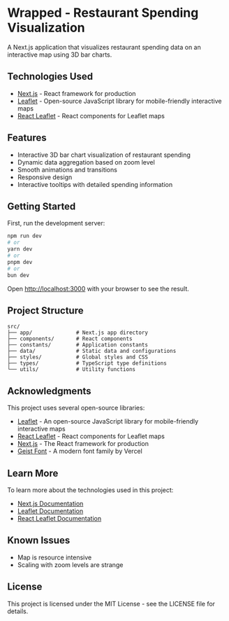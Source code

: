 # Wrapped - Restaurant Spending Visualization

A Next.js application that visualizes restaurant spending data on an interactive map using 3D bar charts.

## Technologies Used

- [Next.js](https://nextjs.org) - React framework for production
- [Leaflet](https://leafletjs.com/) - Open-source JavaScript library for mobile-friendly interactive maps
- [React Leaflet](https://react-leaflet.js.org/) - React components for Leaflet maps

## Features

- Interactive 3D bar chart visualization of restaurant spending
- Dynamic data aggregation based on zoom level
- Smooth animations and transitions
- Responsive design
- Interactive tooltips with detailed spending information

## Getting Started

First, run the development server:

```bash
npm run dev
# or
yarn dev
# or
pnpm dev
# or
bun dev
```

Open [http://localhost:3000](http://localhost:3000) with your browser to see the result.

## Project Structure

```
src/
├── app/              # Next.js app directory
├── components/       # React components
├── constants/        # Application constants
├── data/             # Static data and configurations
├── styles/           # Global styles and CSS
├── types/            # TypeScript type definitions
└── utils/            # Utility functions
```

## Acknowledgments

This project uses several open-source libraries:

- [Leaflet](https://leafletjs.com/) - An open-source JavaScript library for mobile-friendly interactive maps
- [React Leaflet](https://react-leaflet.js.org/) - React components for Leaflet maps
- [Next.js](https://nextjs.org) - The React framework for production
- [Geist Font](https://vercel.com/font) - A modern font family by Vercel

## Learn More

To learn more about the technologies used in this project:

- [Next.js Documentation](https://nextjs.org/docs)
- [Leaflet Documentation](https://leafletjs.com/reference.html)
- [React Leaflet Documentation](https://react-leaflet.js.org/docs/start-introduction)

## Known Issues

- Map is resource intensive
- Scaling with zoom levels are strange

## License

This project is licensed under the MIT License - see the LICENSE file for details.

